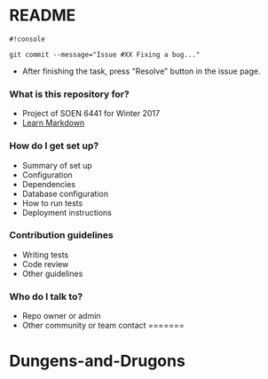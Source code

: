 # README #
```
#!console

git commit --message="Issue #XX Fixing a bug..."
```
* After finishing the task, press "Resolve" button in the issue page.


### What is this repository for? ###

* Project of SOEN 6441 for Winter 2017
* [Learn Markdown](https://bitbucket.org/tutorials/markdowndemo)

### How do I get set up? ###

* Summary of set up
* Configuration
* Dependencies
* Database configuration
* How to run tests
* Deployment instructions

### Contribution guidelines ###

* Writing tests
* Code review
* Other guidelines

### Who do I talk to? ###

* Repo owner or admin
* Other community or team contact
=======
# Dungens-and-Drugons

